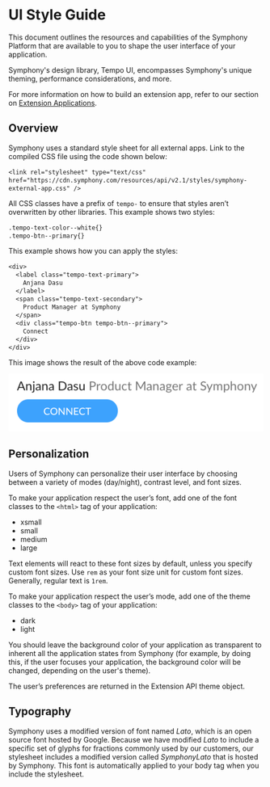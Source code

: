 # UI Style Guide

This document outlines the resources and capabilities of the Symphony Platform that are available to you to shape the user interface of your application.

Symphony's design library, Tempo UI, encompasses Symphony's unique theming, performance considerations, and more.

For more information on how to build an extension app, refer to our section on [Extension Applications](../../../building-extension-applications-on-symphony/building-extension-applications-on-symphony.md).

## Overview

Symphony uses a standard style sheet for all external apps. Link to the compiled CSS file using the code shown below:

```markup
<link rel="stylesheet" type="text/css" href="https://cdn.symphony.com/resources/api/v2.1/styles/symphony-external-app.css" />
```

All CSS classes have a prefix of `tempo-` to ensure that styles aren’t overwritten by other libraries. This example shows two styles:

```markup
.tempo-text-color--white{}
.tempo-btn--primary{}
```

This example shows how you can apply the styles:

```markup
<div>
  <label class="tempo-text-primary">
    Anjana Dasu
  </label>
  <span class="tempo-text-secondary">
    Product Manager at Symphony
  </span>
  <div class="tempo-btn tempo-btn--primary">
    Connect
  </div>
</div>
```

This image shows the result of the above code example:

![](../../../.gitbook/assets/85c0431-screen_shot_2017-06-06_at_3.22.38_pm.png)

##  Personalization

Users of Symphony can personalize their user interface by choosing between a variety of modes \(day/night\), contrast level, and font sizes.

To make your application respect the user’s font, add one of the font classes to the `<html>` tag of your application:

* xsmall
* small
* medium
* large

Text elements will react to these font sizes by default, unless you specify custom font sizes. Use `rem` as your font size unit for custom font sizes. Generally, regular text is `1rem`.

To make your application respect the user’s mode, add one of the theme classes to the `<body>` tag of your application:

* dark
* light

You should leave the background color of your application as transparent to inherent all the application states from Symphony \(for example, by doing this, if the user focuses your application, the background color will be changed, depending on the user's theme\).

The user’s preferences are returned in the Extension API theme object.

## Typography

Symphony uses a modified version of font named _Lato_, which is an open source font hosted by Google. Because we have modified _Lato_ to include a specific set of glyphs for fractions commonly used by our customers, our stylesheet includes a modified version called _SymphonyLato_ that is hosted by Symphony. This font is automatically applied to your body tag when you include the stylesheet.

